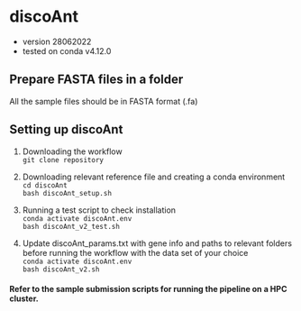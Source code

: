 # discoAnt
- version 28062022
- tested on conda v4.12.0

## Prepare FASTA files in a folder
All the sample files should be in FASTA format (.fa)

## Setting up discoAnt

1. Downloading the workflow \
  ```git clone repository```
  
2. Downloading relevant reference file and creating a conda environment \
  ```cd discoAnt``` \
  ```bash discoAnt_setup.sh```
  
3. Running a test script to check installation \
  ```conda activate discoAnt.env``` \
  ```bash discoAnt_v2_test.sh```
  
4. Update discoAnt_params.txt with gene info and paths to relevant folders before running the workflow with the data set of your choice \
  ```conda activate discoAnt.env``` \
  ```bash discoAnt_v2.sh```

#### Refer to the sample submission scripts for running the pipeline on a HPC cluster.




